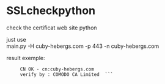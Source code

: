 # SSLcheckpython
check the certificat web site python  

just use  
main.py -H cuby-hebergs.com -p 443 -n cuby-hebergs.com

result exemple:  
```  Expire OK [320d]  
     CN OK - cn:cuby-hebergs.com  
     verify by : COMODO CA Limited  ```
